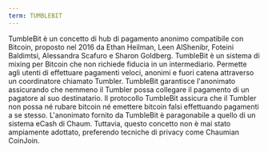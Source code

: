```yaml
---
term: TUMBLEBIT
---
```


TumbleBit è un concetto di hub di pagamento anonimo compatibile con Bitcoin, proposto nel 2016 da Ethan Heilman, Leen AlShenibr, Foteini Baldimtsi, Alessandra Scafuro e Sharon Goldberg. TumbleBit è un sistema di mixing per Bitcoin che non richiede fiducia in un intermediario. Permette agli utenti di effettuare pagamenti veloci, anonimi e fuori catena attraverso un coordinatore chiamato Tumbler. TumbleBit garantisce l'anonimato assicurando che nemmeno il Tumbler possa collegare il pagamento di un pagatore al suo destinatario. Il protocollo TumbleBit assicura che il Tumbler non possa né rubare bitcoin né emettere bitcoin falsi effettuando pagamenti a se stesso. L'anonimato fornito da TumbleBit è paragonabile a quello di un sistema eCash di Chaum. Tuttavia, questo concetto non è mai stato ampiamente adottato, preferendo tecniche di privacy come Chaumian CoinJoin.